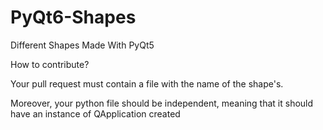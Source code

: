 # PyQt6-Shapes
Different Shapes Made With PyQt5

How to contribute?

Your pull request must contain a file with the name of the shape's.

Moreover, your python file should be independent, meaning that it should have an instance of QApplication created
